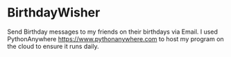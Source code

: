 # BirthdayWisher
Send Birthday messages to my friends on their birthdays via Email.
I used PythonAnywhere https://www.pythonanywhere.com to host my program on the cloud to ensure it runs daily.
